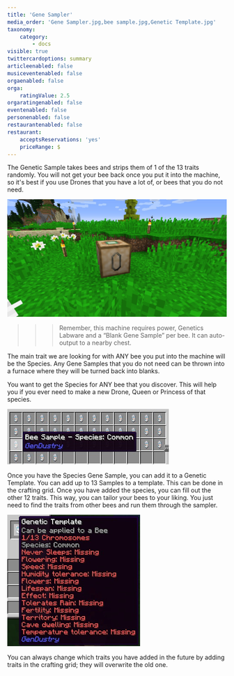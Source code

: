 ```yaml
---
title: 'Gene Sampler'
media_order: 'Gene Sampler.jpg,bee sample.jpg,Genetic Template.jpg'
taxonomy:
    category:
        - docs
visible: true
twittercardoptions: summary
articleenabled: false
musiceventenabled: false
orgaenabled: false
orga:
    ratingValue: 2.5
orgaratingenabled: false
eventenabled: false
personenabled: false
restaurantenabled: false
restaurant:
    acceptsReservations: 'yes'
    priceRange: $
---
```


The Genetic Sample takes bees and strips them of 1 of the 13 traits randomly. You will not get your bee back once you put it into the machine, so it's best if you use Drones that you have a lot of, or bees that you do not need.

![](Gene%20Sampler.jpg)

>>> Remember, this machine requires power, Genetics Labware and a “Blank Gene Sample” per bee. It can auto-output to a nearby chest.

The main trait we are looking for with ANY bee you put into the machine will be the Species. Any Gene Samples that you do not need can be thrown into a furnace where they will be turned back into blanks.

You want to get the Species for ANY bee that you discover. This will help you if you ever need to make a new Drone, Queen or Princess of that species.

![](bee%20sample.jpg)

Once you have the Species Gene Sample, you can add it to a Genetic Template. You can add up to 13 Samples to a template. This can be done in the crafting grid. Once you have added the species, you can fill out the other 12 traits. This way, you can tailor your bees to your liking. You just need to find the traits from other bees and run them through the sampler.

![](Genetic%20Template.jpg)

You can always change which traits you have added in the future by adding traits in the crafting grid; they will overwrite the old one.